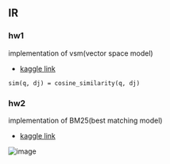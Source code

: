 ## IR
### hw1
implementation of vsm(vector space model)

* [kaggle link](https://www.kaggle.com/c/2020-information-retrieval-and-applications/leaderboard)

```
sim(q, dj) = cosine_similarity(q, dj)
```

### hw2
implementation of BM25(best matching model)

* [kaggle link](https://www.kaggle.com/c/2020-information-retrieval-and-applications-hw2/leaderboard)

![image](https://github.com/JamesLiao714/Information_Retrieval/blob/main/BM25_sim.png)
